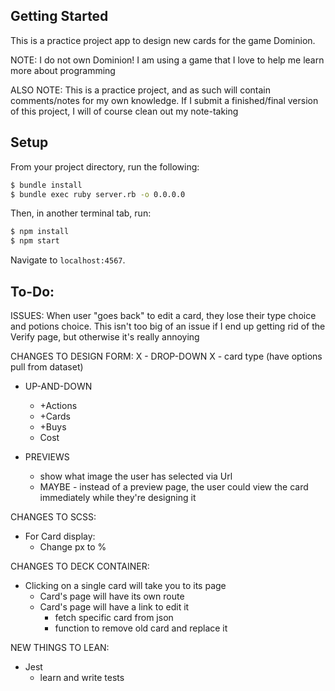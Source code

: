 ## Getting Started

This is a practice project app to design new cards for the game Dominion.

NOTE: I do not own Dominion!  I am using a game that I love to help me learn more about programming

ALSO NOTE: This is a practice project, and as such will contain comments/notes for my own knowledge. If I submit a finished/final version of this project, I will of course clean out my note-taking

## Setup

From your project directory, run the following:

```sh
$ bundle install
$ bundle exec ruby server.rb -o 0.0.0.0
```

Then, in another terminal tab, run:

```sh
$ npm install
$ npm start
```

Navigate to `localhost:4567`.

## To-Do:
ISSUES:
When user "goes back" to edit a card, they lose their type choice and potions choice.  This isn't too big of an issue if I end up getting rid of the Verify page, but otherwise it's really annoying

CHANGES TO DESIGN FORM:
X  - DROP-DOWN
X    - card type (have options pull from dataset)

  - UP-AND-DOWN
    - +Actions
    - +Cards
    - +Buys
    - Cost

  - PREVIEWS
    - show what image the user has selected via Url
    - MAYBE - instead of a preview page, the user could view the card immediately while they're designing it

CHANGES TO SCSS:
  - For Card display:
    - Change px to %

CHANGES TO DECK CONTAINER:
  - Clicking on a single card will take you to its page
      - Card's page will have its own route
      - Card's page will have a link to edit it
        - fetch specific card from json
        - function to remove old card and replace it

NEW THINGS TO LEAN:
 - Jest
    - learn and write tests
